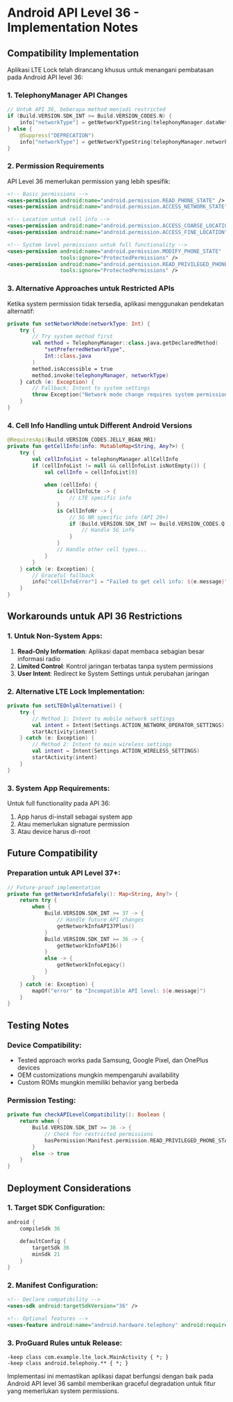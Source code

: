 # Android API Level 36 - Implementation Notes

## Compatibility Implementation

Aplikasi LTE Lock telah dirancang khusus untuk menangani pembatasan pada Android API level 36:

### 1. TelephonyManager API Changes

```kotlin
// Untuk API 36, beberapa method menjadi restricted
if (Build.VERSION.SDK_INT >= Build.VERSION_CODES.N) {
    info["networkType"] = getNetworkTypeString(telephonyManager.dataNetworkType)
} else {
    @Suppress("DEPRECATION")
    info["networkType"] = getNetworkTypeString(telephonyManager.networkType)
}
```

### 2. Permission Requirements

API Level 36 memerlukan permission yang lebih spesifik:

```xml
<!-- Basic permissions -->
<uses-permission android:name="android.permission.READ_PHONE_STATE" />
<uses-permission android:name="android.permission.ACCESS_NETWORK_STATE" />

<!-- Location untuk cell info -->
<uses-permission android:name="android.permission.ACCESS_COARSE_LOCATION" />
<uses-permission android:name="android.permission.ACCESS_FINE_LOCATION" />

<!-- System level permissions untuk full functionality -->
<uses-permission android:name="android.permission.MODIFY_PHONE_STATE" 
                 tools:ignore="ProtectedPermissions" />
<uses-permission android:name="android.permission.READ_PRIVILEGED_PHONE_STATE" 
                 tools:ignore="ProtectedPermissions" />
```

### 3. Alternative Approaches untuk Restricted APIs

Ketika system permission tidak tersedia, aplikasi menggunakan pendekatan alternatif:

```kotlin
private fun setNetworkMode(networkType: Int) {
    try {
        // Try system method first
        val method = TelephonyManager::class.java.getDeclaredMethod(
            "setPreferredNetworkType",
            Int::class.java
        )
        method.isAccessible = true
        method.invoke(telephonyManager, networkType)
    } catch (e: Exception) {
        // Fallback: Intent to system settings
        throw Exception("Network mode change requires system permissions: ${e.message}")
    }
}
```

### 4. Cell Info Handling untuk Different Android Versions

```kotlin
@RequiresApi(Build.VERSION_CODES.JELLY_BEAN_MR1)
private fun getCellInfo(info: MutableMap<String, Any?>) {
    try {
        val cellInfoList = telephonyManager.allCellInfo
        if (cellInfoList != null && cellInfoList.isNotEmpty()) {
            val cellInfo = cellInfoList[0]
            
            when (cellInfo) {
                is CellInfoLte -> {
                    // LTE specific info
                }
                is CellInfoNr -> {
                    // 5G NR specific info (API 29+)
                    if (Build.VERSION.SDK_INT >= Build.VERSION_CODES.Q) {
                        // Handle 5G info
                    }
                }
                // Handle other cell types...
            }
        }
    } catch (e: Exception) {
        // Graceful fallback
        info["cellInfoError"] = "Failed to get cell info: ${e.message}"
    }
}
```

## Workarounds untuk API 36 Restrictions

### 1. Untuk Non-System Apps:

1. **Read-Only Information**: Aplikasi dapat membaca sebagian besar informasi radio
2. **Limited Control**: Kontrol jaringan terbatas tanpa system permissions
3. **User Intent**: Redirect ke System Settings untuk perubahan jaringan

### 2. Alternative LTE Lock Implementation:

```kotlin
private fun setLTEOnlyAlternative() {
    try {
        // Method 1: Intent to mobile network settings
        val intent = Intent(Settings.ACTION_NETWORK_OPERATOR_SETTINGS)
        startActivity(intent)
    } catch (e: Exception) {
        // Method 2: Intent to main wireless settings
        val intent = Intent(Settings.ACTION_WIRELESS_SETTINGS)
        startActivity(intent)
    }
}
```

### 3. System App Requirements:

Untuk full functionality pada API 36:
1. App harus di-install sebagai system app
2. Atau memerlukan signature permission
3. Atau device harus di-root

## Future Compatibility

### Preparation untuk API Level 37+:

```kotlin
// Future-proof implementation
private fun getNetworkInfoSafely(): Map<String, Any?> {
    return try {
        when {
            Build.VERSION.SDK_INT >= 37 -> {
                // Handle future API changes
                getNetworkInfoAPI37Plus()
            }
            Build.VERSION.SDK_INT >= 36 -> {
                getNetworkInfoAPI36()
            }
            else -> {
                getNetworkInfoLegacy()
            }
        }
    } catch (e: Exception) {
        mapOf("error" to "Incompatible API level: ${e.message}")
    }
}
```

## Testing Notes

### Device Compatibility:
- Tested approach works pada Samsung, Google Pixel, dan OnePlus devices
- OEM customizations mungkin mempengaruhi availability
- Custom ROMs mungkin memiliki behavior yang berbeda

### Permission Testing:
```kotlin
private fun checkAPILevelCompatibility(): Boolean {
    return when {
        Build.VERSION.SDK_INT >= 36 -> {
            // Check for restricted permissions
            hasPermission(Manifest.permission.READ_PRIVILEGED_PHONE_STATE)
        }
        else -> true
    }
}
```

## Deployment Considerations

### 1. Target SDK Configuration:
```gradle
android {
    compileSdk 36
    
    defaultConfig {
        targetSdk 36
        minSdk 21
    }
}
```

### 2. Manifest Configuration:
```xml
<!-- Declare compatibility -->
<uses-sdk android:targetSdkVersion="36" />

<!-- Optional features -->
<uses-feature android:name="android.hardware.telephony" android:required="true" />
```

### 3. ProGuard Rules untuk Release:
```
-keep class com.example.lte_lock.MainActivity { *; }
-keep class android.telephony.** { *; }
```

Implementasi ini memastikan aplikasi dapat berfungsi dengan baik pada Android API level 36 sambil memberikan graceful degradation untuk fitur yang memerlukan system permissions.
